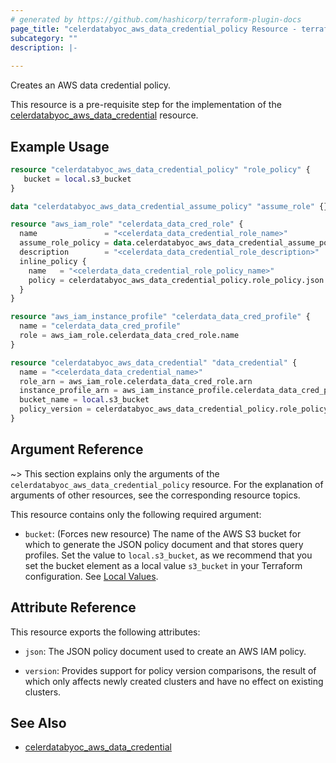 ```yaml
---
# generated by https://github.com/hashicorp/terraform-plugin-docs
page_title: "celerdatabyoc_aws_data_credential_policy Resource - terraform-provider-celerdatabyoc"
subcategory: ""
description: |-
  
---
```


Creates an AWS data credential policy.

This resource is a pre-requisite step for the implementation of the [celerdatabyoc_aws_data_credential](../resources/aws_data_credential.md) resource.

## Example Usage

```terraform
resource "celerdatabyoc_aws_data_credential_policy" "role_policy" {
   bucket = local.s3_bucket
}

data "celerdatabyoc_aws_data_credential_assume_policy" "assume_role" {}

resource "aws_iam_role" "celerdata_data_cred_role" {
  name               = "<celerdata_data_credential_role_name>"
  assume_role_policy = data.celerdatabyoc_aws_data_credential_assume_policy.assume_role.json
  description        = "<celerdata_data_credential_role_description>"
  inline_policy {
    name   = "<celerdata_data_credential_role_policy_name>"
    policy = celerdatabyoc_aws_data_credential_policy.role_policy.json
  }
}

resource "aws_iam_instance_profile" "celerdata_data_cred_profile" {
  name = "celerdata_data_cred_profile"
  role = aws_iam_role.celerdata_data_cred_role.name
}

resource "celerdatabyoc_aws_data_credential" "data_credential" {
  name = "<celerdata_data_credential_name>"
  role_arn = aws_iam_role.celerdata_data_cred_role.arn 
  instance_profile_arn = aws_iam_instance_profile.celerdata_data_cred_profile.arn
  bucket_name = local.s3_bucket
  policy_version = celerdatabyoc_aws_data_credential_policy.role_policy.version
}
```

## Argument Reference

~> This section explains only the arguments of the `celerdatabyoc_aws_data_credential_policy` resource. For the explanation of arguments of other resources, see the corresponding resource topics.

This resource contains only the following required argument:

- `bucket`: (Forces new resource) The name of the AWS S3 bucket for which to generate the JSON policy document and that stores query profiles. Set the value to `local.s3_bucket`, as we recommend that you set the bucket element as a local value `s3_bucket` in your Terraform configuration. See [Local Values](https://developer.hashicorp.com/terraform/language/values/locals).

## Attribute Reference

This resource exports the following attributes:

- `json`: The JSON policy document used to create an AWS IAM policy.

- `version`: Provides support for policy version comparisons, the result of which only affects newly created clusters and have no effect on existing clusters.

## See Also

- [celerdatabyoc_aws_data_credential](../resources/aws_data_credential.md)
